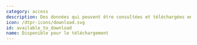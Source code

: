 ```yaml
---
category: access
description: Des données qui peuvent être consultées et téléchargées en ligne.
icon: /dtpr-icons/download.svg
id: available_to_download
name: Disponible pour le téléchargement
---
```

